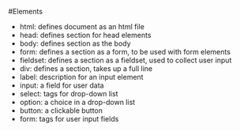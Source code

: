 #Elements

* html: defines document as an html file
* head: defines section for head elements
* body: defines section as the body
* form: defines a section as a form, to be used with form elements
* fieldset: defines a section as a fieldset, used to collect user input
* div: defines a section, takes up a full line
* label: description for an input element
* input: a field for user data
* select: tags for drop-down list
* option: a choice in a drop-down list
* button: a clickable button
* form: tags for user input fields